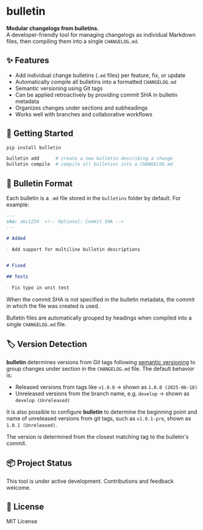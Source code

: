 # bulletin

**Modular changelogs from bulletins.**  
A developer-friendly tool for managing changelogs as individual Markdown files, then compiling them into a single `CHANGELOG.md`.



## ✨ Features

- Add individual change bulletins (`.md` files) per feature, fix, or update
- Automatically compile all bulletins into a formatted `CHANGELOG.md`
- Semantic versioning using Git tags
- Can be applied retroactively by providing commit SHA in bulletin metadata
- Organizes changes under sections and subheadings
- Works well with branches and collaborative workflows



## 🚀 Getting Started

```bash
pip install bulletin
```

```bash
bulletin add      # create a new bulletin describing a change
bulletin compile  # compile all bulletins into a CHANGELOG.md
```



## 📁 Bulletin Format

Each bulletin is a `.md` file stored in the `bulletins` folder by default. For example:

```markdown
---
sha: abc1234  <!-- Optional: Commit SHA -->
---

# Added

- Add support for multiline bulletin descriptions


# Fixed

## Tests

- Fix typo in unit test
```

When the commit SHA is not specified in the bulletin metadata, the commit in which the file was created is used.

Bulletin files are automatically grouped by headings when compiled into a single `CHANGELOG.md` file.



## 🏷️ Version Detection

**bulletin** determines versions from Git tags following [semantic versioning](https://semver.org/) to group changes under section in the `CHANGELOG.md` file. The default behavior is:

- Released versions from tags like `v1.0.0` → shown as `1.0.0 (2025-06-18)`
- Unreleased versions from the branch name, e.g. `develop` → shown as `develop (Unreleased)`

It is also possible to configure **bulletin** to determine the beginning point and name of unreleased versions from git tags, such as `v1.0.1-pre`, shown as `1.0.1 (Unreleased)`.

The version is determined from the closest matching tag to the bulletin's commit.



## 📦 Project Status

This tool is under active development. Contributions and feedback welcome.



## 📝 License

MIT License
